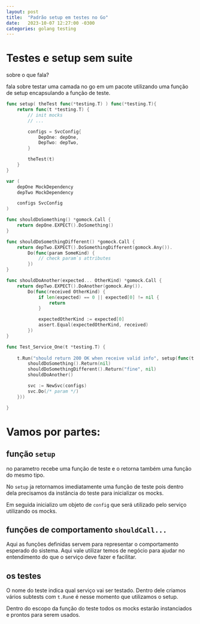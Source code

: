 ```yaml
---
layout: post
title:  "Padrão setup em testes no Go"
date:   2023-10-07 12:27:00 -0300
categories: golang testing
---
```


# Testes e setup sem suite

sobre o que fala?

fala sobre testar uma camada no go em um pacote utilizando uma função de setup encapsulando a função de teste.

```go
func setup( theTest func(*testing.T) ) func(*testing.T){
	return func(t *testing.T) {
        // init mocks
        // ...

        configs = SvcConfig{
            DepOne: depOne,
            DepTwo: depTwo,
        }

        theTest(t)
	}
}

var (
	depOne MockDependency
	depTwo MockDependency

	configs SvcConfig
)

func shouldDoSomething() *gomock.Call {
	return depOne.EXPECT().DoSomething()
}

func shouldDoSomethingDifferent() *gomock.Call {
	return depTwo.EXPECT().DoSomethingDifferent(gomock.Any()).
		Do(func(param SomeKind) {
			// check param`s attributes
		})
}

func shouldDoAnother(expected... OtherKind) *gomock.Call {
	return depTwo.EXPECT().DoAnother(gomock.Any()).
		Do(func(received OtherKind) {
			if len(expected) == 0 || expected[0] != nil {
				return
			}

			expectedOtherKind := expected[0]
			assert.Equal(expectedOtherKind, received)
		})
}

func Test_Service_One(t *testing.T) {
	
	t.Run("should return 200 OK when receive valid info", setup(func(t *testing.T) {
		shouldDoSomething().Return(nil)
		shouldDoSomethingDifferent().Return("fine", nil)
		shouldDoAnother()

		svc := NewSvc(configs)
		svc.Do(/* param */)
	}))

}

```

# Vamos por partes:

## função `setup`

no parametro recebe uma função de teste e o retorna também uma função do mesmo tipo.

No `setup` ja retornamos imediatamente uma função de teste pois dentro dela precisamos da instância do teste para inicializar os mocks.

Em seguida inicializo um objeto de `config` que será utilizado pelo serviço utilizando os mocks.

## funções de comportamento `shouldCall...`

Aqui as funções definidas servem para representar o comportamento esperado do sistema. Aqui vale utilizar temos de negócio para ajudar no entendimento do que o serviço deve fazer e facilitar.

## os testes

O nome do teste indica qual serviço vai ser testado. Dentro dele criamos vários subtests com `t.Run`e é nesse momento que utilizamos o setup.

Dentro do escopo da função do teste todos os mocks estarão instanciados e prontos para serem usados.
